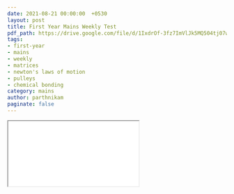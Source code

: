 ```yaml
---
date: 2021-08-21 00:00:00  +0530
layout: post
title: First Year Mains Weekly Test
pdf_path: https://drive.google.com/file/d/1IxdrOf-3fz7ImVlJk5MQ504tj07wY-84/preview?usp=drive_link
tags: 
- first-year
- mains
- weekly
- matrices
- newton's laws of motion
- pulleys
- chemical bonding
category: mains
author: parthnikam
paginate: false
---
```


<iframe class="embed-pdf" src="{{ page.pdf_path }}#toolbar=0" seamless="seamless" scrolling="no" style="overflow:hidden"></iframe>
